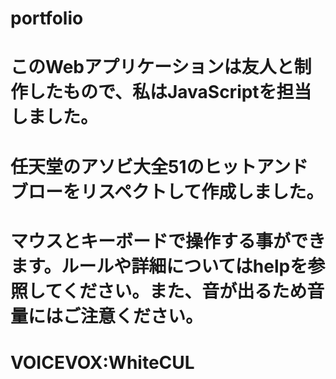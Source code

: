 # portfolio
# このWebアプリケーションは友人と制作したもので、私はJavaScriptを担当しました。

# 任天堂のアソビ大全51のヒットアンドブローをリスペクトして作成しました。
# マウスとキーボードで操作する事ができます。ルールや詳細についてはhelpを参照してください。また、音が出るため音量にはご注意ください。

# VOICEVOX:WhiteCUL
